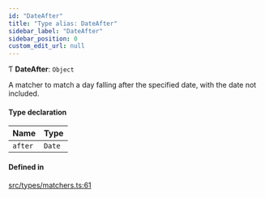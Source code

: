 ```yaml
---
id: "DateAfter"
title: "Type alias: DateAfter"
sidebar_label: "DateAfter"
sidebar_position: 0
custom_edit_url: null
---
```


Ƭ **DateAfter**: `Object`

A matcher to match a day falling after the specified date, with the date not included.

#### Type declaration

| Name | Type |
| :------ | :------ |
| `after` | `Date` |

#### Defined in

[src/types/matchers.ts:61](https://github.com/gpbl/react-day-picker/blob/cd80be68f/src/types/matchers.ts#L61)

